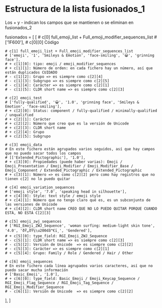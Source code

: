 # Estructura de la lista fusionados_1

Los + y - indican los campos que se mantienen o se eliminan en fusionados_2

fusionados = [
  [
    # c[0] full_emoji_list + Full_emoji_modifier_sequences_list
    # ['1F600'],
    # c[0][0] Código

    # c[1] full_emoji_list + Full_emoji_modifier_sequences_list
    # ['emoji', '1', 'Smileys & Emotion', 'face-smiling', '😀', 'grinning face'],
    # + c[1][0]: tipo: emoji / emoji_modifier_sequences
    # + c[1][1]: Número de orden: en cada fichero hay un número, así que están duplicados CUIDADO
    # - c[1][2]: Grupo => es siempre como c[2][4]
    # - c[1][3]: Subgrupo => es siempre como c[2][5]
    # - c[1][4]: Carácter => es siempre como c[2][1]
    # - c[1][5]: CLDR short name => es siempre como c[2][3]

    # c[2] emoji_test
    # ['fully-qualified', '😀', '1.0', 'grinning face', 'Smileys & Emotion', 'face-smiling'],
    # + c[2][0]: Status: component / fully-qualified / minimally-qualified / unqualified
    # + c[2][1]: Carácter
    # + c[2][2]: Número que creo que es la versión de Unicode
    # + c[2][3]: CLDR short name
    # + c[2][4]: Grupo
    # + c[2][5]: Subgrupo

    # c[3] emoji_data
    # En este fichero están agrupados varios seguidos, así que hay campos que no puedo sacar todos los campos
    # [['Extended_Pictographic'], '1.0'],
    # + c[3][0]: Propiedades (puede haber varias): Emoji / Emoji_Presentation / Emoji_Modifier / Emoji_Modifier_Base / Emoji_Component / Extended_Pictographic / Extended_Pictographic
    # + c[3][1]: Número => es como c[2][2] pero como hay registros que no tienen c[2] no lo puedo quitar

    # c[4] emoji_variation_sequences
    # ['emoji style', '7.0', 'speaking head in silhouette'],
    # + c[4][0]: Style: text style / emoji style
    # + c[4][1]: Número que no tengo claro qué es, es un subconjunto de las versiones de Unicode
    # + c[4][2]: CLDR short name CREO QUE NO LO PUEDO QUITAR PORQUE CUANDO ESTÁ, NO ESTÁ C[2][3]

    # c[5] emoji_zwj_sequences
    # ['RGI_Emoji_ZWJ_Sequence', 'woman surfing: medium-light skin tone', '4.0', 'ðŸ„ðŸ¼\u200dâ™€ï¸', 'Gendered'],
    # + c[5][0]: type_field: RGI_Emoji_ZWJ_Sequence
    # - c[5][1]: CLDR short name => es siempre como c[2][3]
    # - c[5][2]: Versión de Unicode  => es siempre como c[2][2]
    # - c[5][3]: Carácter => es siempre como c[2][1]
    # + c[5][4]: Grupo: Family / Role / Gendered / Hair / Other

    # c[6] emoji_sequences
    # En este fichero cada línea agrupados varios caracteres, así que no puedo sacar mucha información
    # ['Basic_Emoji', '1.0'],
    # + c[6][0]: type_field: Basic_Emoji / Emoji_Keycap_Sequence / RGI_Emoji_Flag_Sequence / RGI_Emoji_Tag_Sequence / RGI_Emoji_Modifier_Sequence
    # - c[6][1]: Versión de Unicode  => es siempre como c[2][2]
  ],
]
